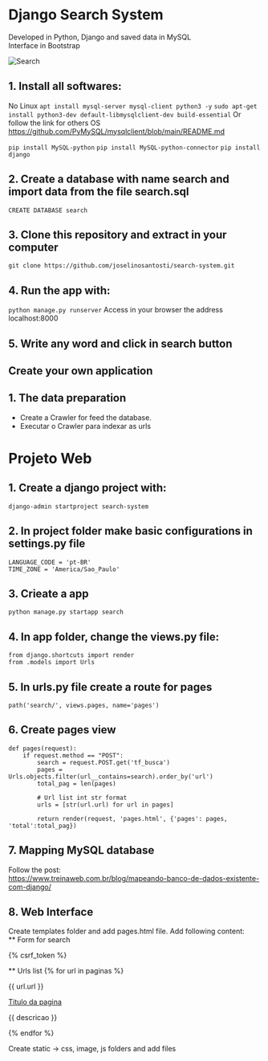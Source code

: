 # Django Search System
Developed in Python, Django and saved data in MySQL<br>
Interface in Bootstrap

![Search](https://github.com/joselinosantosti/search-system/blob/master/search/static/img/busca.png)

## 1. Install all softwares:
No Linux
`apt install mysql-server mysql-client python3 -y`
`sudo apt-get install python3-dev default-libmysqlclient-dev build-essential`
Or follow the link for others OS<br>
https://github.com/PyMySQL/mysqlclient/blob/main/README.md

`pip install MySQL-python`
`pip install MySQL-python-connector`
`pip install django`

## 2. Create a database with name search and import data from the file search.sql
`CREATE DATABASE search`

## 3. Clone this repository and extract in your computer
`git clone https://github.com/joselinosantosti/search-system.git`

## 4. Run the app with:
`python manage.py runserver`
Access in your browser the address localhost:8000

## 5. Write any word and click in search button


## Create your own application
## 1. The data preparation
* Create a Crawler for feed the database.
* Executar o Crawler para indexar as urls

# Projeto Web
## 1. Create a django project with:
`django-admin startproject search-system`

## 2. In project folder make basic configurations in settings.py file 
```
LANGUAGE_CODE = 'pt-BR'
TIME_ZONE = 'America/Sao_Paulo'
```

## 3. Crieate a app
`python manage.py startapp search`

## 4. In app folder, change the views.py file:
```
from django.shortcuts import render
from .models import Urls
```

## 5. In urls.py file create a route for pages
`path('search/', views.pages, name='pages')`

## 6. Create pages view
```
def pages(request):
	if request.method == "POST":
		search = request.POST.get('tf_busca')
		pages = Urls.objects.filter(url__contains=search).order_by('url')
		total_pag = len(pages)

		# Url list int str format
		urls = [str(url.url) for url in pages]

		return render(request, 'pages.html', {'pages': pages, 'total':total_pag})
```

## 7. Mapping MySQL database
Follow the post:<br>
https://www.treinaweb.com.br/blog/mapeando-banco-de-dados-existente-com-django/

## 8. Web Interface
Create templates folder and add pages.html file. Add following content:<br>
** Form for search
<form action="" class="form-inline" id="frm_busca" action="{% url 'pages' %}" method="post">
{% csrf_token %}

** Urls list
{% for url in paginas %}
<p>{{ url.url }}</p>
<a href="{{ url.url }}"> Titulo da pagina</a>
<p> {{ descricao }}</p>
{% endfor %}

Create static -> css, image, js folders and add files